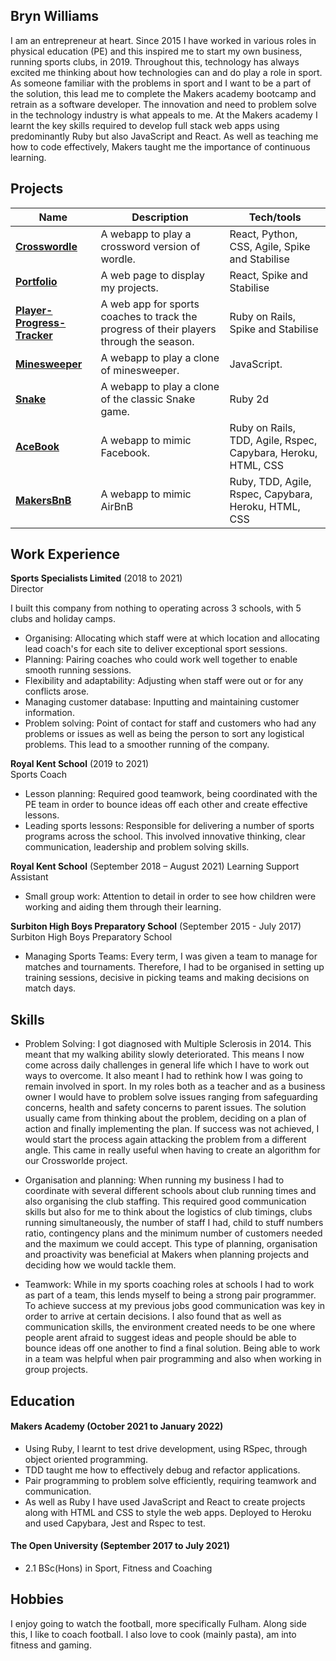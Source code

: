 ## Bryn Williams

I am an entrepreneur at heart. Since 2015 I have worked in various roles in physical education (PE) and this inspired me to start my own business, running sports clubs, in 2019. Throughout this, technology has always excited me thinking about how technologies can and do play a role in sport. As someone familiar with the problems in sport and I want to be a part of the solution, this lead me to complete the Makers academy bootcamp and retrain as a software developer. The innovation and need to problem solve in the technology industry is what appeals to me.
At the Makers academy I learnt the key skills required to develop full stack web apps using predominantly Ruby but also JavaScript and React. As well as teaching me how to code effectively, Makers taught me the importance of continuous learning. 

## Projects

| Name                         | Description                                         | Tech/tools        |
| ---------------------------- | --------------------------------------------------- | ----------------- |
| [**Crosswordle**](https://github.com/jessgordon/crosswordle)             | A webapp to play a crossword version of wordle.     | React, Python, CSS, Agile, Spike and Stabilise |
| [**Portfolio**](https://github.com/bryn9696/portfolio)             | A web page to display my projects.     | React, Spike and Stabilise |
| [**Player-Progress-Tracker**](https://github.com/bryn9696/rails-ppt)             | A web app for sports coaches to track the progress of their players through the season.     | Ruby on Rails, Spike and Stabilise |
| [**Minesweeper**](https://github.com/bryn9696/minesweeper)              | A webapp to play a clone of minesweeper.            | JavaScript.       |
| [**Snake**](https://github.com/bryn9696/Snake-in-Ruby)                    | A webapp to play a clone of the classic Snake game. | Ruby 2d           |
| [**AceBook**](https://github.com/msc49/acebook-rails-template-simple)                  | A webapp to mimic Facebook.                         | Ruby on Rails, TDD, Agile, Rspec, Capybara, Heroku, HTML, CSS    |
| [**MakersBnB**](https://github.com/chris-clement/MakersBnB)                | A webapp to mimic AirBnB                            | Ruby, TDD, Agile, Rspec, Capybara, Heroku, HTML, CSS             |

## Work Experience

**Sports Specialists Limited** (2018 to 2021)  
Director

I built this company from nothing to operating across 3 schools, with 5 clubs and holiday camps.

- Organising: Allocating which staff were at which location and allocating lead coach's for each site to deliver exceptional sport sessions.
- Planning: Pairing coaches who could work well together to enable smooth running sessions.
- Flexibility and adaptability: Adjusting when staff were out or for any conflicts arose.
- Managing customer database: Inputting and maintaining customer information.
- Problem solving: Point of contact for staff and customers who had any problems or issues as well as being the person to sort any logistical problems. This lead to a smoother running of the company.

**Royal Kent School** (2019 to 2021)  
Sports Coach

- Lesson planning: Required good teamwork, being coordinated with the PE team in order to bounce ideas off each other and create effective lessons.
- Leading sports lessons: Responsible for delivering a number of sports programs across the school. This involved innovative thinking, clear communication, leadership and problem solving skills.

**Royal Kent School** (September 2018 – August 2021)
Learning Support Assistant

- Small group work: Attention to detail in order to see how children were working and aiding them through their learning.

**Surbiton High Boys Preparatory School** (September 2015 - July 2017)
Surbiton High Boys Preparatory School

- Managing Sports Teams: Every term, I was given a team to manage for matches and tournaments. Therefore, I had to be organised in setting up training sessions, decisive in picking teams and making decisions on match days.

## Skills

- Problem Solving: I got diagnosed with Multiple Sclerosis in 2014. This meant that my walking ability slowly deteriorated. This means I now come across daily challenges in general life which I have to work out ways to overcome. It also meant I had to rethink how I was going to remain involved in sport. In my roles both as a teacher and as a business owner I would have to problem solve issues ranging from safeguarding concerns, health and safety concerns to parent issues. The solution usually came from thinking about the problem, deciding on a plan of action and finally implementing the plan. If success was not achieved, I would start the process again attacking the problem from a different angle. This came in really useful when having to create an algorithm for our Crossworlde project.

- Organisation and planning: When running my business I had to coordinate with several different schools about club running times and also organising the club staffing. This required good communication skills but also for me to think about the logistics of club timings, clubs running simultaneously, the number of staff I had, child to stuff numbers ratio, contingency plans and the minimum number of customers needed and the maximum we could accept. This type of planning, organisation and proactivity was beneficial at Makers when planning projects and deciding how we would tackle them.

- Teamwork: While in my sports coaching roles at schools I had to work as part of a team, this lends myself to being a strong pair programmer. To achieve success at my previous jobs good communication was key in order to arrive at certain decisions. I also found that as well as communication skills, the environment created needs to be one where people arent afraid to suggest ideas and people should be able to bounce ideas off one another to find a final solution. Being able to work in a team was helpful when pair programming and also when working in group projects.

## Education

#### Makers Academy (October 2021 to January 2022)
- Using Ruby, I learnt to test drive development, using RSpec, through object oriented programming.
- TDD taught me how to effectively debug and refactor applications.
- Pair programming to problem solve efficiently, requiring teamwork and communication.
- As well as Ruby I have used JavaScript and React to create projects along with HTML and CSS to style the web apps. Deployed to Heroku and used Capybara, Jest and Rspec to test.

#### The Open University (September 2017 to July 2021)

- 2.1 BSc(Hons) in Sport, Fitness and Coaching 

## Hobbies

I enjoy going to watch the football, more specifically Fulham. Along side this, I like to coach football.  I also love to cook (mainly pasta), am into fitness and gaming.
